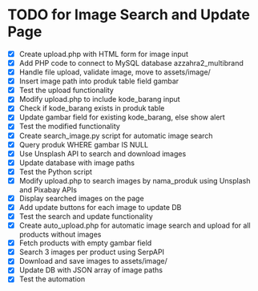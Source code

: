 # TODO for Image Search and Update Page

- [x] Create upload.php with HTML form for image input
- [x] Add PHP code to connect to MySQL database azzahra2_multibrand
- [x] Handle file upload, validate image, move to assets/image/
- [x] Insert image path into produk table field gambar
- [x] Test the upload functionality
- [x] Modify upload.php to include kode_barang input
- [x] Check if kode_barang exists in produk table
- [x] Update gambar field for existing kode_barang, else show alert
- [x] Test the modified functionality
- [x] Create search_image.py script for automatic image search
- [x] Query produk WHERE gambar IS NULL
- [x] Use Unsplash API to search and download images
- [x] Update database with image paths
- [x] Test the Python script
- [x] Modify upload.php to search images by nama_produk using Unsplash and Pixabay APIs
- [x] Display searched images on the page
- [x] Add update buttons for each image to update DB
- [x] Test the search and update functionality
- [x] Create auto_upload.php for automatic image search and upload for all products without images
- [x] Fetch products with empty gambar field
- [x] Search 3 images per product using SerpAPI
- [x] Download and save images to assets/image/
- [x] Update DB with JSON array of image paths
- [x] Test the automation
